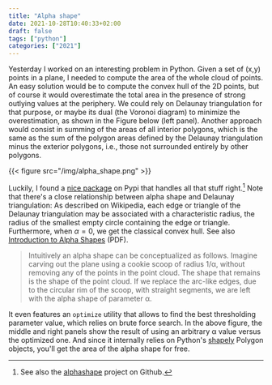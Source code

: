 ```yaml
---
title: "Alpha shape"
date: 2021-10-28T10:40:33+02:00
draft: false
tags: ["python"]
categories: ["2021"]
---
```


Yesterday I worked on an interesting problem in Python. Given a set of (x,y) points in a plane, I needed to compute the area of the whole cloud of points. An easy solution would be to compute the convex hull of the 2D points, but of course it would overestimate the total area in the presence of strong outlying values at the periphery. We could rely on Delaunay triangulation for that purpose, or maybe its dual (the Voronoi diagram) to minimize the overestimation, as shown in the Figure below (left panel). Another approach would consist in summing of the areas of all interior polygons, which is the same as the sum of the polygon areas defined by the Delaunay triangulation minus the exterior polygons, i.e., those not surrounded entirely by other polygons.

{{< figure src="/img/alpha_shape.png" >}}

Luckily, I found a [nice package](https://pypi.org/project/alpha-shapes/) on Pypi that handles all that stuff right.[^1] Note that there's a close relationship between alpha shape and Delaunay triangulation: As described on Wikipedia, each edge or triangle of the Delaunay triangulation may be associated with a characteristic radius, the radius of the smallest empty circle containing the edge or triangle. Furthermore, when $\alpha=0$, we get the classical convex hull. See also [Introduction to Alpha Shapes](https://graphics.stanford.edu/courses/cs268-11-spring/handouts/AlphaShapes/as_fisher.pdf) (PDF).

> Intuitively an alpha shape can be conceptualized as follows. Imagine carving out the plane using a cookie scoop of radius 1/α, without removing any of the points in the point cloud. The shape that remains is the shape of the point cloud. If we replace the arc-like edges, due to the circular rim of the scoop, with straight segments, we are left with the alpha shape of parameter α.

It even features an `optimize` utility that allows to find the best thresholding parameter value, which relies on brute force search. In the above figure, the middle and right panels show the result of using an arbitrary α value versus the optimized one. And since it internally relies on Python's [shapely](https://shapely.readthedocs.io/en/stable/manual.html) Polygon objects, you'll get the area of the alpha shape for free.

[^1]: See also the [alphashape](https://github.com/bellockk/alphashape) project on Github.
